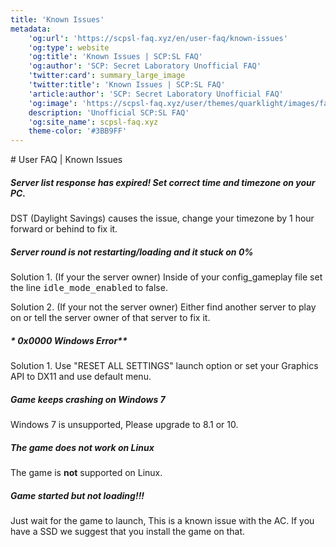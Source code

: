 ```yaml
---
title: 'Known Issues'
metadata:
    'og:url': 'https://scpsl-faq.xyz/en/user-faq/known-issues'
    'og:type': website
    'og:title': 'Known Issues | SCP:SL FAQ'
    'og:author': 'SCP: Secret Laboratory Unofficial FAQ'
    'twitter:card': summary_large_image
    'twitter:title': 'Known Issues | SCP:SL FAQ'
    'article:author': 'SCP: Secret Laboratory Unofficial FAQ'
    'og:image': 'https://scpsl-faq.xyz/user/themes/quarklight/images/favicon.png'
    description: 'Unofficial SCP:SL FAQ'
    'og:site_name': scpsl-faq.xyz
    theme-color: '#3BB9FF'
---
```


<head>
    <script async src="https://arc.io/widget.min.js#fcrqEmJg"></script>
</head>
# User FAQ | Known Issues


##### **Server list response has expired! Set correct time and timezone on your PC.**

DST (Daylight Savings) causes the issue, change your timezone by 1 hour forward or behind to fix it.


##### **Server round is not restarting/loading and it stuck on 0%**

Solution 1. (If your the server owner) Inside of your config_gameplay file set the line <kbd>idle_mode_enabled</kbd> to false.

Solution 2. (If your not the server owner) Either find another server to play on or tell the server owner of that server to fix it.
 
##### * 0x0000 Windows Error**


Solution 1. Use "RESET ALL SETTINGS" launch option or set your Graphics API to DX11 and use default menu.

##### **Game keeps crashing on Windows 7**


Windows 7 is unsupported, Please upgrade to 8.1 or 10.

##### **The game does not work on Linux**


The game is **not** supported on Linux.


##### **Game started but not loading!!!**

Just wait for the game to launch, This is a known issue with the AC. If you have a SSD we suggest that you install the game on that.

